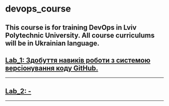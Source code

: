 # devops_course
This course is for training DevOps in Lviv Polytechnic University. 
All course curriculums will be in Ukrainian language.
---
## [Lab_1: Здобуття навиків роботи з системою версіонування коду GitHub.](https://github.com/BobasB/devops_course/tree/master/lab_1) 
---
## [Lab_2: -]()
---